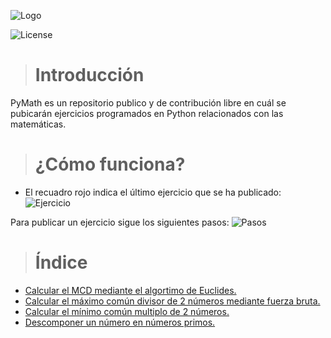 ![Logo](https://i.imgur.com/WkTZMVy.png)

![License](https://img.shields.io/github/license/Rodrolo/PyMath)

> # Introducción
PyMath es un repositorio publico y de contribución libre en cuál se pubicarán ejercicios programados en Python relacionados con las matemáticas.

> # ¿Cómo funciona?
- El recuadro rojo indica el último ejercicio que se ha publicado:
![Ejercicio](https://i.imgur.com/BfSumPL.png)

Para publicar un ejercicio sigue los siguientes pasos:
![Pasos]()

> # Índice
+ [Calcular el MCD mediante el algortimo de Euclides.](https://github.com/Rodrolo/PyMath/blob/master/Ejercicios/Calcular%20el%20MCD%20mediante%20el%20algortimo%20de%20Euclides.py)
+ [Calcular el máximo común divisor de 2 números mediante fuerza bruta.](https://github.com/Rodrolo/PyMath/blob/master/Ejercicios/Calcular%20el%20m%C3%A1ximo%20com%C3%BAn%20divisor%20de%202%20n%C3%BAmeros%20mediante%20fuerza%20bruta.py)
+ [Calcular el mínimo común multiplo de 2 números.](https://github.com/Rodrolo/PyMath/blob/master/Ejercicios/Calcular%20el%20m%C3%ADnimo%20com%C3%BAn%20multiplo%20de%202%20n%C3%BAmeros.py)
+ [Descomponer un número en números primos.](https://github.com/Rodrolo/PyMath/blob/master/Ejercicios/Descomponer%20un%20n%C3%BAmero%20en%20n%C3%BAmeros%20primos.py)
